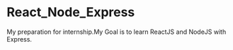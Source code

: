 # React_Node_Express
My preparation for internship.My Goal is to learn ReactJS and NodeJS with Express.
